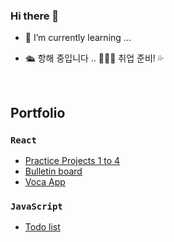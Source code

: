 ### Hi there 👋

- 🌱 I’m currently learning ...

- 🛳️ 항해 중입니다 .. 🌊🌊🌊 취업 준비! 💦
<br>

## Portfolio
### `React`
- [Practice Projects 1 to 4](https://github.com/kwakhyun/front-end-practice/tree/main/react)
- [Bulletin board](https://github.com/kwakhyun/everyone-bulletin-board)
- [Voca App](https://github.com/kwakhyun/simple-voca-app)

### `JavaScript`
- [Todo list](https://github.com/kwakhyun/vanilla-todo-list)
